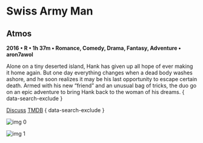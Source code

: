 # Swiss Army Man

## Atmos

**2016 • R • 1h 37m • Romance, Comedy, Drama, Fantasy, Adventure • aron7awol**

Alone on a tiny deserted island, Hank has given up all hope of ever making it home again. But one day everything changes when a dead body washes ashore, and he soon realizes it may be his last opportunity to escape certain death. Armed with his new “friend” and an unusual bag of tricks, the duo go on an epic adventure to bring Hank back to the woman of his dreams.
{ data-search-exclude }

[Discuss](https://www.avsforum.com/threads/bass-eq-for-filtered-movies.2995212/post-56870920)  [TMDB](https://www.themoviedb.org/movie/347031)
{ data-search-exclude }

![img 0](https://fanart.tv/fanart/movies/347031/moviethumb/swiss-army-man-57eecf7b86bff.jpg)

![img 1](https://i.imgur.com/ygYzQqH.png)

